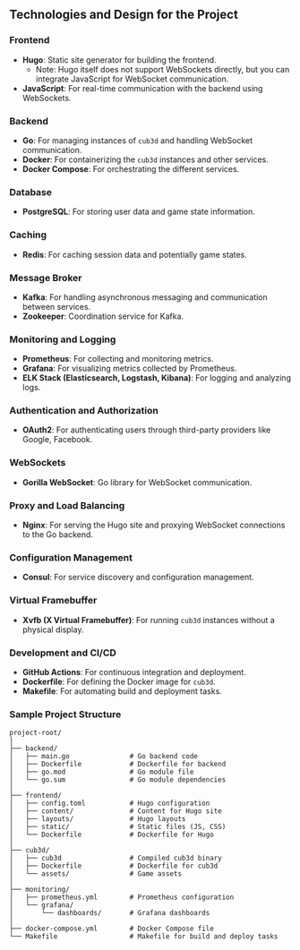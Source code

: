 ## Technologies and Design for the Project

### Frontend
- **Hugo**: Static site generator for building the frontend.
  - Note: Hugo itself does not support WebSockets directly, but you can integrate JavaScript for WebSocket communication.
- **JavaScript**: For real-time communication with the backend using WebSockets.

### Backend
- **Go**: For managing instances of `cub3d` and handling WebSocket communication.
- **Docker**: For containerizing the `cub3d` instances and other services.
- **Docker Compose**: For orchestrating the different services.

### Database
- **PostgreSQL**: For storing user data and game state information.

### Caching
- **Redis**: For caching session data and potentially game states.

### Message Broker
- **Kafka**: For handling asynchronous messaging and communication between services.
- **Zookeeper**: Coordination service for Kafka.

### Monitoring and Logging
- **Prometheus**: For collecting and monitoring metrics.
- **Grafana**: For visualizing metrics collected by Prometheus.
- **ELK Stack (Elasticsearch, Logstash, Kibana)**: For logging and analyzing logs.

### Authentication and Authorization
- **OAuth2**: For authenticating users through third-party providers like Google, Facebook.

### WebSockets
- **Gorilla WebSocket**: Go library for WebSocket communication.

### Proxy and Load Balancing
- **Nginx**: For serving the Hugo site and proxying WebSocket connections to the Go backend.

### Configuration Management
- **Consul**: For service discovery and configuration management.

### Virtual Framebuffer
- **Xvfb (X Virtual Framebuffer)**: For running `cub3d` instances without a physical display.

### Development and CI/CD
- **GitHub Actions**: For continuous integration and deployment.
- **Dockerfile**: For defining the Docker image for `cub3d`.
- **Makefile**: For automating build and deployment tasks.

### Sample Project Structure
```plaintext
project-root/
│
├── backend/
│   ├── main.go               # Go backend code
│   ├── Dockerfile            # Dockerfile for backend
│   ├── go.mod                # Go module file
│   └── go.sum                # Go module dependencies
│
├── frontend/
│   ├── config.toml           # Hugo configuration
│   ├── content/              # Content for Hugo site
│   ├── layouts/              # Hugo layouts
│   ├── static/               # Static files (JS, CSS)
│   └── Dockerfile            # Dockerfile for Hugo
│
├── cub3d/
│   ├── cub3d                 # Compiled cub3d binary
│   ├── Dockerfile            # Dockerfile for cub3d
│   └── assets/               # Game assets
│
├── monitoring/
│   ├── prometheus.yml        # Prometheus configuration
│   └── grafana/
│       └── dashboards/       # Grafana dashboards
│
├── docker-compose.yml        # Docker Compose file
└── Makefile                  # Makefile for build and deploy tasks
